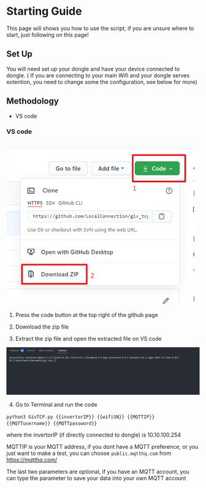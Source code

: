 # Starting Guide

This page will shows you how to use the script, if you are unsure where to start, just following on this page!

## Set Up
You will need set up your dongle and have your device connected to dongle.
( If you are connecting to your main Wifi and your dongle serves extention, you need to change some the configuration, see below for more)

## Methodology
- VS code

### VS code
<img src="/images/giv_tcp_tutorial_1.png"/>

1. Press the code button at the top right of the github page

2. Download the zip file

3. Extract the zip file and open the extracted file on VS code

<img src="/images/giv_tcp_tutorial_2.png"/>

4. Go to Terminal and run the code 

```python3 GivTCP.py {{invertorIP}} {{wifiSN}} {{MQTTIP}} {{MQTTusername}} {{MQTTpassword}}```

where the invertorIP (if directly connected to dongle) is 10.10.100.254

MQTTIP is your MQTT address, if you dont have a MQTT preference, or you just want to make a test, you can choose `public.mqtthq.com` 
from https://mqtthq.com/

The last two parameters are optional, if you have an MQTT account, you can type the parameter to save your data into your own MQTT account
